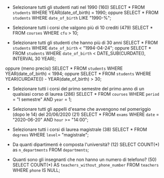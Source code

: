 - Selezionare tutti gli studenti nati nel 1990 (160)
SELECT * FROM `students` WHERE YEAR(date_of_birth) = 1990;
oppure
SELECT * FROM `students` WHERE `date_of_birth` LIKE "1990-%";

- Selezionare tutti i corsi che valgono più di 10 crediti (479)
SELECT * FROM `courses` WHERE `cfu` > 10;

- Selezionare tutti gli studenti che hanno più di 30 anni
SELECT * FROM `students` WHERE `date_of_birth` < "1994-04-24";
oppure
SELECT * FROM `students` WHERE `date_of_birth` < DATE_SUB(CURDATE(), INTERVAL 30 YEAR);

oppure (meno precisi)
SELECT * FROM `students` WHERE YEAR(date_of_birth) < 1994;
oppure
SELECT * FROM `students` WHERE YEAR(CURDATE()) - YEAR(date_of_birth) > 30;

- Selezionare tutti i corsi del primo semestre del primo anno di un qualsiasi corso di laurea (286)
SELECT * FROM `courses` WHERE `period` = "I semestre" AND `year` = 1;

- Selezionare tutti gli appelli d'esame che avvengono nel pomeriggio (dopo le 14) del 20/06/2020 (21)
SELECT * FROM `exams` WHERE `date` = "2020-06-20" AND `hour` >= "14:00";

- Selezionare tutti i corsi di laurea magistrale (38)
SELECT * FROM `degrees` WHERE `level`= "magistrale";

- Da quanti dipartimenti è composta l'università? (12)
SELECT COUNT(*) as `n_departments` FROM `departments`;

- Quanti sono gli insegnanti che non hanno un numero di telefono? (50)
SELECT COUNT(*) AS `teachers_without_phone_number` FROM `teachers` WHERE `phone` IS NULL;